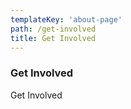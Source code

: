 ```yaml
---
templateKey: 'about-page'
path: /get-involved
title: Get Involved
---
```

### Get Involved
Get Involved
